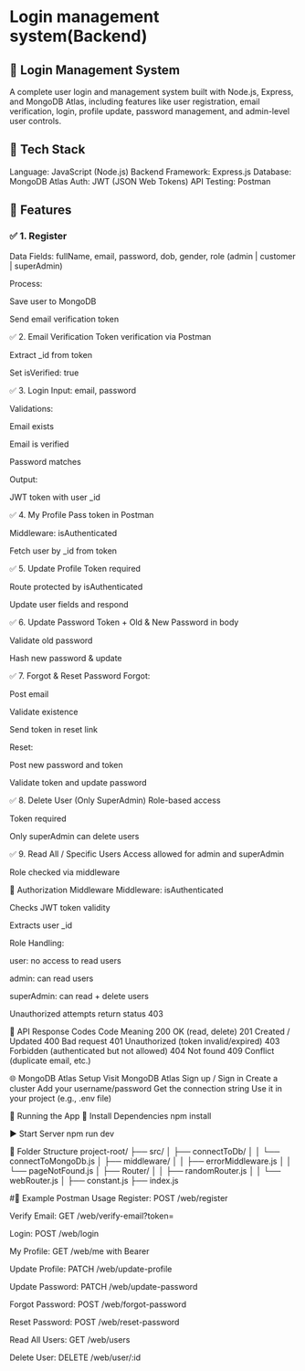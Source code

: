 # Login management system(Backend)


## 🔐 Login Management System
A complete user login and management system built with Node.js, Express, and MongoDB Atlas, including features like user registration, email verification, login, profile update, password management, and admin-level user controls.


## 🧰 Tech Stack
  Language: JavaScript (Node.js)
  Backend Framework: Express.js
  Database: MongoDB Atlas
  Auth: JWT (JSON Web Tokens)
  API Testing: Postman


## 📁 Features

### ✅ 1. Register
Data Fields: fullName, email, password, dob, gender, role (admin | customer | superAdmin)

Process:

Save user to MongoDB

Send email verification token

✅ 2. Email Verification
Token verification via Postman

Extract _id from token

Set isVerified: true

✅ 3. Login
Input: email, password

Validations:

Email exists

Email is verified

Password matches

Output:

JWT token with user _id

✅ 4. My Profile
Pass token in Postman

Middleware: isAuthenticated

Fetch user by _id from token

✅ 5. Update Profile
Token required

Route protected by isAuthenticated

Update user fields and respond

✅ 6. Update Password
Token + Old & New Password in body

Validate old password

Hash new password & update

✅ 7. Forgot & Reset Password
Forgot:

Post email

Validate existence

Send token in reset link

Reset:

Post new password and token

Validate token and update password

✅ 8. Delete User (Only SuperAdmin)
Role-based access

Token required

Only superAdmin can delete users

✅ 9. Read All / Specific Users
Access allowed for admin and superAdmin

Role checked via middleware

🔐 Authorization Middleware
Middleware: isAuthenticated

Checks JWT token validity

Extracts user _id

Role Handling:

user: no access to read users

admin: can read users

superAdmin: can read + delete users

Unauthorized attempts return status 403

🔢 API Response Codes
Code	Meaning
200	OK (read, delete)
201	Created / Updated
400	Bad request
401	Unauthorized (token invalid/expired)
403	Forbidden (authenticated but not allowed)
404	Not found
409	Conflict (duplicate email, etc.)

🌐 MongoDB Atlas Setup
Visit MongoDB Atlas
Sign up / Sign in
Create a cluster
Add your username/password
Get the connection string
Use it in your project (e.g., .env file)

🚀 Running the App
🔧 Install Dependencies
      npm install

▶️ Start Server
      npm run dev

📂 Folder Structure
project-root/
├── src/
│   ├── connectToDb/
│   │   └── connectToMongoDb.js
│   ├── middleware/
│   │   ├── errorMiddleware.js
│   │   └── pageNotFound.js
│   ├── Router/
│   │   ├── randomRouter.js
│   │   └── webRouter.js
│   ├── constant.js
├── index.js


#🧪 Example Postman Usage
Register: POST /web/register

Verify Email: GET /web/verify-email?token=<jwt>

Login: POST /web/login

My Profile: GET /web/me with Bearer <token>

Update Profile: PATCH /web/update-profile

Update Password: PATCH /web/update-password

Forgot Password: POST /web/forgot-password

Reset Password: POST /web/reset-password

Read All Users: GET /web/users

Delete User: DELETE /web/user/:id


